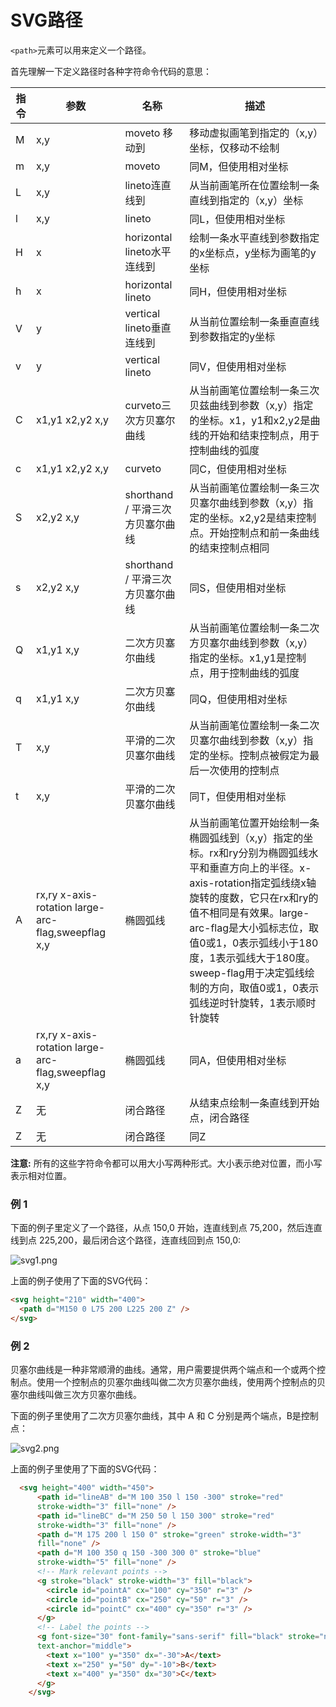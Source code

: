 # SVG路径

`<path>`元素可以用来定义一个路径。

首先理解一下定义路径时各种字符命令代码的意思：

|  指令  | 参数  | 名称         | 描述                       |
|------|-----|------------|--------------------------|
|  M  | x,y | moveto 移动到 | 移动虚拟画笔到指定的（x,y）坐标，仅移动不绘制 |
|  m  | x,y | moveto     | 同M，但使用相对坐标               |
|  L  | x,y | lineto连直线到  |  从当前画笔所在位置绘制一条直线到指定的（x,y）坐标  |
| l  | x,y | lineto |  同L，但使用相对坐标  |
| H  | x | horizontal lineto水平连线到 | 绘制一条水平直线到参数指定的x坐标点，y坐标为画笔的y坐标 |
| h  |  x   |  horizontal lineto |  同H，但使用相对坐标  |
| V  | y  | vertical lineto垂直连线到   |  从当前位置绘制一条垂直直线到参数指定的y坐标   |
| v  |  y  |   vertical lineto	   |    同V，但使用相对坐标                    |
| C | x1,y1 x2,y2 x,y	|curveto三次方贝塞尔曲线 | 从当前画笔位置绘制一条三次贝兹曲线到参数（x,y）指定的坐标。x1，y1和x2,y2是曲线的开始和结束控制点，用于控制曲线的弧度 |
| c | x1,y1 x2,y2 x,y |	curveto | 同C，但使用相对坐标 |
| S |x2,y2 x,y|shorthand / 平滑三次方贝塞尔曲线|从当前画笔位置绘制一条三次贝塞尔曲线到参数（x,y）指定的坐标。x2,y2是结束控制点。开始控制点和前一条曲线的结束控制点相同|
| s |x2,y2 x,y  | shorthand / 平滑三次方贝塞尔曲线 | 同S，但使用相对坐标   |
| Q | x1,y1 x,y | 二次方贝塞尔曲线 | 从当前画笔位置绘制一条二次方贝塞尔曲线到参数（x,y）指定的坐标。x1,y1是控制点，用于控制曲线的弧度   |
| q  | x1,y1 x,y | 二次方贝塞尔曲线 | 同Q，但使用相对坐标   |
| T | x,y | 平滑的二次贝塞尔曲线 | 从当前画笔位置绘制一条二次贝塞尔曲线到参数（x,y）指定的坐标。控制点被假定为最后一次使用的控制点   |
| t | x,y | 平滑的二次贝塞尔曲线 | 同T，但使用相对坐标   |
| A | rx,ry x-axis-rotation large-arc-flag,sweepflag x,y | 椭圆弧线 |  从当前画笔位置开始绘制一条椭圆弧线到（x,y）指定的坐标。rx和ry分别为椭圆弧线水平和垂直方向上的半径。x-axis-rotation指定弧线绕x轴旋转的度数，它只在rx和ry的值不相同是有效果。large-arc-flag是大小弧标志位，取值0或1，0表示弧线小于180度，1表示弧线大于180度。sweep-flag用于决定弧线绘制的方向，取值0或1，0表示弧线逆时针旋转，1表示顺时针旋转  |
| a | rx,ry x-axis-rotation large-arc-flag,sweepflag x,y | 椭圆弧线 | 同A，但使用相对坐标   |
| Z |无  | 闭合路径 |  从结束点绘制一条直线到开始点，闭合路径  |
| Z |无  | 闭合路径 |  同Z  |

 **注意:** 所有的这些字符命令都可以用大小写两种形式。大小表示绝对位置，而小写表示相对位置。

### 例 1
下面的例子里定义了一个路径，从点 150,0 开始，连直线到点 75,200，然后连直线到点 225,200，最后闭合这个路径，连直线回到点 150,0:

![](./img/svg1.png "svg1.png")

上面的例子使用了下面的SVG代码：

```html
<svg height="210" width="400">
  <path d="M150 0 L75 200 L225 200 Z" />
</svg>
```


### 例 2
贝塞尔曲线是一种非常顺滑的曲线。通常，用户需要提供两个端点和一个或两个控制点。使用一个控制点的贝塞尔曲线叫做二次方贝塞尔曲线，使用两个控制点的贝塞尔曲线叫做三次方贝塞尔曲线。

下面的例子里使用了二次方贝塞尔曲线，其中 A 和 C 分别是两个端点，B是控制点：

![](./img/svg2.png "svg2.png")

上面的例子里使用了下面的SVG代码：
```html
  <svg height="400" width="450">
	  <path id="lineAB" d="M 100 350 l 150 -300" stroke="red"
	  stroke-width="3" fill="none" />
	  <path id="lineBC" d="M 250 50 l 150 300" stroke="red"
	  stroke-width="3" fill="none" />
	  <path d="M 175 200 l 150 0" stroke="green" stroke-width="3"
	  fill="none" />
	  <path d="M 100 350 q 150 -300 300 0" stroke="blue"
	  stroke-width="5" fill="none" />
	  <!-- Mark relevant points -->
	  <g stroke="black" stroke-width="3" fill="black">
	    <circle id="pointA" cx="100" cy="350" r="3" />
	    <circle id="pointB" cx="250" cy="50" r="3" />
	    <circle id="pointC" cx="400" cy="350" r="3" />
	  </g>
	  <!-- Label the points -->
	  <g font-size="30" font-family="sans-serif" fill="black" stroke="none"
	  text-anchor="middle">
	    <text x="100" y="350" dx="-30">A</text>
	    <text x="250" y="50" dy="-10">B</text>
	    <text x="400" y="350" dx="30">C</text>
	  </g>
	</svg>
```

